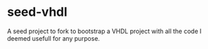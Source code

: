 # seed-vhdl
A seed project to fork to bootstrap a VHDL project with all the code I deemed usefull for any purpose.
